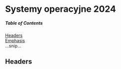 # Systemy operacyjne 2024

##### Table of Contents  
[Headers](#headers)  
[Emphasis](#emphasis)  
...snip...    
<a name="headers"/>
## Headers
